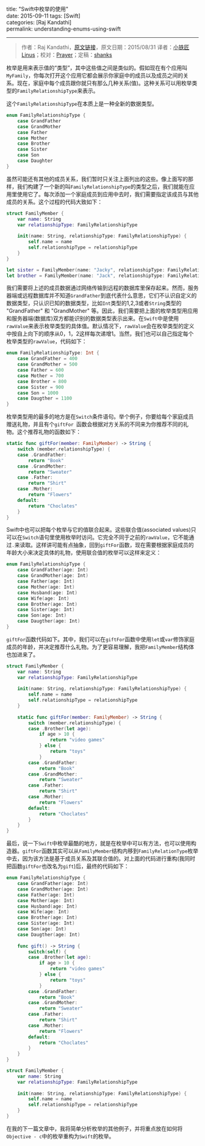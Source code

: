 title: "Swift中枚举的使用"  
date: 2015-09-11
tags: [Swift]  
categories: [Raj Kandathi]  
permalink: understanding-enums-using-swift

---
> 作者：Raj Kandathi，[原文链接](http://rajkandathi.com/understanding-enums-using-swift/)，原文日期：2015/08/31
> 译者：[小铁匠Linus](http://weibo.com/linusling)；校对：[Prayer](http://www.futantan.com)；定稿：[shanks](http://codebuild.me/)
  








枚举是用来表示值的“类型”，其中这些值之间是类似的。假如现在有个应用叫`MyFamily`，你每次打开这个应用它都会展示你家庭中的成员以及成员之间的关系。现在，家庭中每个成员跟你就只有那么几种关系(值)。这种关系可以用枚举类型的`FamilyRelationshipType`来表示。

这个`FamilyRelationshipType`在本质上是一种全新的数据类型。

<!--more-->

```swift
enum FamilyRelationshipType {
    case GrandFather
    case GrandMother
    case Father
    case Mother
    case Brother
    case Sister
    case Son
    case Daughter
}
```

虽然可能还有其他的成员关系，我们暂时只关注上面列出的这些。像上面写的那样，我们构建了一个新的叫`FamilyRelationshipType`的类型之后，我们就能在应用里使用它了。每次添加一个家庭成员到应用中去时，我们需要指定该成员与其他成员的关系。这个过程的代码大致如下：

```swift
struct FamilyMember {
    var name: String
    var relationshipType: FamilyRelationshipType
   
    init(name: String, relationshipType: FamilyRelationshipType) {
        self.name = name
        self.relationshipType = relationshipType
    }
}

let sister = FamilyMember(name: "Jacky", relationshipType: FamilyRelationshipType.Sister)
let brother = FamilyMember(name: "Jack", relationshipType: FamilyRelationshipType.Brother)
```

我们需要将上述的成员数据通过网络传输到远程的数据库里保存起来。然而，服务器端或远程数据库并不知道`GrandFather`到底代表什么意思，它们不认识自定义的数据类型，只认识已知的数据类型，比如`Int`类型的1,2,3或者`String`类型的 "GrandFather" 和 "GrandMother" 等。因此，我们需要把上面的枚举类型用应用和服务器端(数据库)双方都能识别的数据类型表示出来。在`Swift`中是使用`rawValue`来表示枚举类型的具体值。默认情况下，`rawValue`会在枚举类型的定义中按自上向下的顺序从0，1，2这样每次递增1。当然，我们也可以自己指定每个枚举类型的`rawValue`，代码如下：

```swift
enum FamilyRelationshipType: Int {
    case GrandFather = 400
    case GrandMother = 500
    case Father = 600
    case Mother = 700
    case Brother = 800
    case Sister = 900
    case Son = 1000
    case Daugther = 1100
}
```

枚举类型用的最多的地方是在`Switch`条件语句。举个例子，你要给每个家庭成员赠送礼物，并且有个`giftFor `函数会根据对方关系的不同来为你推荐不同的礼物。这个推荐礼物的函数如下：

```swift
static func giftFor(member: FamilyMember) -> String {
    switch (member.relationshipType) {
    case .GrandFather:
        return "Book"
    case .GrandMother:
        return "Sweater"
    case .Father:
        return "Shirt"
    case .Mother:
        return "Flowers"
    default:
        return "Choclates"
    }
}
```

Swift中也可以把每个枚举与它的值联合起来。这些联合值(associated values)只可以在`Switch`语句里使用枚举时访问。它完全不同于之前的`rawValue`，它不能通过`.`来读取。这样讲可能有点抽象，回到`giftFor`函数，现在需要根据家庭成员的年龄大小来决定具体的礼物，使用联合值的枚举可以这样来定义：

```swift
enum FamilyRelationshipType {
    case GrandFather(age: Int)
    case GrandMother(age: Int)
    case Father(age: Int)
    case Mother(age: Int)
    case Husband(age: Int)
    case Wife(age: Int)
    case Brother(age: Int)
    case Sister(age: Int)
    case Son(age: Int)
    case Daugther(age: Int)
}
```

`giftFor`函数代码如下。其中，我们可以在`giftFor`函数中使用`let`或`var`修饰家庭成员的年龄，并决定推荐什么礼物。为了更容易理解，我把`FamilyMember`结构体也加进来了。

```swift
struct FamilyMember {
    var name: String
    var relationshipType: FamilyRelationshipType
   
    init(name: String, relationshipType: FamilyRelationshipType) {
        self.name = name
        self.relationshipType = relationshipType
    }
   
    static func giftFor(member: FamilyMember) -> String {
        switch (member.relationshipType) {
        case .Brother(let age):
            if age > 10 {
                return "video games"
            } else {
                return "toys"
            }
        case .GrandFather:
            return "Book"
        case .GrandMother:
            return "Sweater"
        case .Father:
            return "Shirt"
        case .Mother:
            return "Flowers"
        default:
            return "Choclates"
        }
    }
}
```

最后，说一下`Swift`中枚举最酷的地方，就是在枚举中可以有方法，也可以使用构造器。`giftFor`函数其实可以从`FamilyMember`结构内移到`FamilyRelationType`枚举中去，因为该方法是基于成员关系及其联合值的。对上面的代码进行重构(我同时把函数`giftFor`也改名为`gift`)后，最终的代码如下：

```swift
enum FamilyRelationshipType {
    case GrandFather(age: Int)
    case GrandMother(age: Int)
    case Father(age: Int)
    case Mother(age: Int)
    case Husband(age: Int)
    case Wife(age: Int)
    case Brother(age: Int)
    case Sister(age: Int)
    case Son(age: Int)
    case Daugther(age: Int)
   
    func gift() -> String {
        switch(self) {
        case .Brother(let age):
            if age > 10 {
                return "video games"
            } else {
                return "toys"
            }
        case .GrandFather:
            return "Book"
        case .GrandMother:
            return "Sweater"
        case .Father:
            return "Shirt"
        case .Mother:
            return "Flowers"
        default:
            return "Choclates"
        }
    }
}

struct FamilyMember {
    var name: String
    var relationshipType: FamilyRelationshipType
   
    init(name: String, relationshipType: FamilyRelationshipType) {
        self.name = name
        self.relationshipType = relationshipType
    }
}
```

在我的下一篇文章中，我将简单分析枚举的其他例子，并将重点放在如何将`Objective - c`中的枚举重构为`Swift`的枚举。
